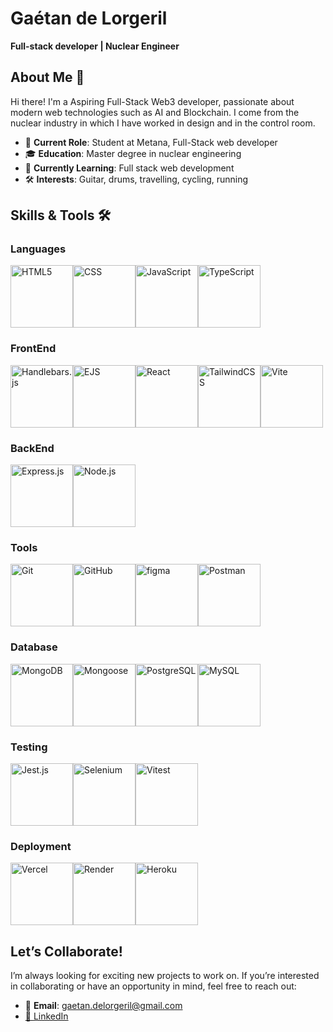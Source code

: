 # Gaétan de Lorgeril

**Full-stack developer | Nuclear Engineer**

## About Me 👋

Hi there! I'm a Aspiring Full-Stack Web3 developer, passionate about modern web technologies such as AI and Blockchain.
I come from the nuclear industry in which I have worked in design and in the control room.
- 💼 **Current Role**: Student at Metana, Full-Stack web developer
- 🎓 **Education**: Master degree in nuclear engineering
- 🌱 **Currently Learning**: Full stack web development
- 🛠️ **Interests**: Guitar, drums, travelling, cycling, running

## Skills & Tools 🛠️

### Languages
<div style="display: flex; flex-direction: row">
  <img src="https://img.shields.io/badge/-%230d1117?style=flat-square&logo=html5&logoColor=orange" width="100" title="HTML5" />
  <img src="https://img.shields.io/badge/-%230d1117?style=flat-square&logo=css" width="100" title="CSS"/>
  <img src="https://img.shields.io/badge/-%230d1117?style=flat-square&logo=javascript" width="100" title="JavaScript"/>
  <img src="https://img.shields.io/badge/-%230d1117?style=flat-square&logo=typescript" width="100" title="TypeScript"/>
</div>


### FrontEnd
<div style="display: flex; flex-direction: row">
  <img src="https://img.shields.io/badge/-%230d1117?style=flat-square&logo=handlebars.js" width="100" title="Handlebars.js"/>
  <img src="https://img.shields.io/badge/-%230d1117?style=flat-square&logo=ejs" width="100" title="EJS"/>
  <img src="https://img.shields.io/badge/-%230d1117?style=flat-square&logo=react" width="100" title="React"/>
  <img src="https://img.shields.io/badge/-%230d1117?style=flat-square&logo=tailwindcss" width="100" title="TailwindCSS"/>
  <img src="https://img.shields.io/badge/-%230d1117?style=flat-square&logo=vite" width="100" title="Vite"/>
</div>

### BackEnd
<div style="display: flex; flex-direction: row">
  <img src="https://img.shields.io/badge/-%230d1117?style=flat-square&logo=express" width="100" title="Express.js"/>
  <img src="https://img.shields.io/badge/-%230d1117?style=flat-square&logo=node.js" width="100" title="Node.js"/>
</div>

### Tools
<div style="display: flex; flex-direction: row">
  <img src="https://img.shields.io/badge/-%230d1117?style=flat-square&logo=Git" width="100" title="Git"/>
  <img src="https://img.shields.io/badge/-%230d1117?style=flat-square&logo=GitHub" width="100" title="GitHub"/>
  <img src="https://img.shields.io/badge/-%230d1117?style=flat-square&logo=figma" width="100" title="figma"/>
  <img src="https://img.shields.io/badge/-%230d1117?style=flat-square&logo=Postman" width="100" title="Postman"/>
</div>

### Database
<div style="display: flex; flex-direction: row">
  <img src="https://img.shields.io/badge/-%230d1117?style=flat-square&logo=MongoDB" width="100" title="MongoDB"/>
  <img src="https://img.shields.io/badge/-%230d1117?style=flat-square&logo=mongoosedotws" width="100" title="Mongoose"/>
  <img src="https://img.shields.io/badge/-%230d1117?style=flat-square&logo=postgresql" width="100" title="PostgreSQL"/>
  <img src="https://img.shields.io/badge/-%230d1117?style=flat-square&logo=mysql" width="100" title="MySQL"/>
</div>

### Testing
<div style="display: flex; flex-direction: row">
  <img src="https://img.shields.io/badge/-%230d1117?style=flat-square&logo=jest" width="100" title="Jest.js"/>
  <img src="https://img.shields.io/badge/-%230d1117?style=flat-square&logo=selenium" width="100" title="Selenium"/>
  <img src="https://img.shields.io/badge/-%230d1117?style=flat-square&logo=vitest" width="100" title="Vitest"/>
</div>

### Deployment
<div style="display: flex; flex-direction: row">
  <img src="https://img.shields.io/badge/-%230d1117?style=flat-square&logo=vercel" width="100" title="Vercel"/>
  <img src="https://img.shields.io/badge/-%230d1117?style=flat-square&logo=render" width="100" title="Render"/>
  <img src="https://img.shields.io/badge/-%230d1117?style=flat-square&logo=heroku" width="100" title="Heroku"/>
</div>

## Let’s Collaborate!

I’m always looking for exciting new projects to work on. If you’re interested in collaborating or have an opportunity in mind, feel free to reach out:

- 📧 **Email**: gaetan.delorgeril@gmail.com<a href="https://www.linkedin.com/in/ga%C3%A9tan-de-lorgeril-167a36158/" target="_blank" title="Connect on LinkedIn">
- 💼 [LinkedIn](https://www.linkedin.com/in/ga%C3%A9tan-de-lorgeril-167a36158/)


